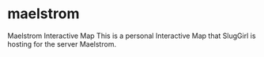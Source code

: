 # maelstrom
Maelstrom Interactive Map
This is a personal Interactive Map that SlugGirl is hosting for the server Maelstrom.

